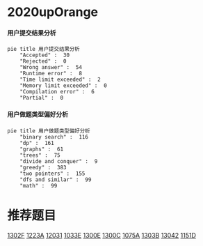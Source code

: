 # 2020upOrange

<!-- tabs:start -->



#### **用户提交结果分析**

```mermaid
pie title 用户提交结果分析
    "Accepted" :  30
    "Rejected" :  0
    "Wrong answer" :  54
    "Runtime error" :  8
    "Time limit exceeded" :  2
    "Memory limit exceeded" :  0
    "Compilation error" :  6
    "Partial" :  0
```

#### **用户做题类型偏好分析**

```mermaid
pie title 用户做题类型偏好分析
    "binary search" :  116
    "dp" :  161
    "graphs" :  61
    "trees" :  75
    "divide and conquer" :  9
    "greedy" :  383
    "two pointers" :  155
    "dfs and similar" :  99
    "math" :  99
```



<!-- tabs:end -->
# 推荐题目
[1302F](https://codeforces.com/contest/1302/problem/F)
[1223A](https://codeforces.com/contest/1223/problem/A)
[12031](https://codeforces.com/contest/1203/problem/1)
[1033E](https://codeforces.com/contest/1033/problem/E)
[1300E](https://codeforces.com/contest/1300/problem/E)
[1300C](https://codeforces.com/contest/1300/problem/C)
[1075A](https://codeforces.com/contest/1075/problem/A)
[1303B](https://codeforces.com/contest/1303/problem/B)
[13042](https://codeforces.com/contest/1304/problem/2)
[1151D](https://codeforces.com/contest/1151/problem/D)
